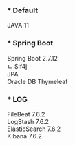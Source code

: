 ### * Default
JAVA 11


### * Spring Boot
Spring Boot 2.7.12  
ㄴ Slf4j  
JPA  
Oracle DB
Thymeleaf


### * LOG
FileBeat 7.6.2  
LogStash 7.6.2  
ElasticSearch 7.6.2  
Kibana 7.6.2  

